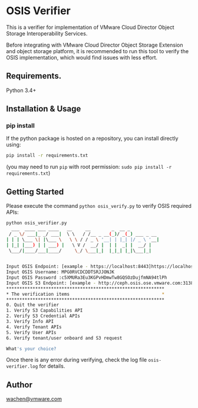 # OSIS Verifier

This is a verifier for implementation of VMware Cloud Director Object Storage Interoperability Services. 

Before integrating with VMware Cloud Director Object Storage Extension and object storage platform, it is recommended to run this tool to verify the OSIS implementation, which would find issues with less effort.



## Requirements.

Python 3.4+

## Installation & Usage

### pip install

If the python package is hosted on a repository, you can install directly using:

```sh
pip install -r requirements.txt
```

(you may need to run `pip` with root permission: `sudo pip install -r requirements.txt`)

## Getting Started

Please execute the command `python osis_verify.py` to verify OSIS required APIs:

```bash
python osis_verifier.py 
  ___  ____ ___ ____   __     __        _  __ _           
 / _ \/ ___|_ _/ ___|  \ \   / /__ _ __(_)/ _(_) ___ _ __ 
| | | \___ \| |\___ \   \ \ / / _ \ '__| | |_| |/ _ \ '__|
| |_| |___) | | ___) |   \ V /  __/ |  | |  _| |  __/ |   
 \___/|____/___|____/     \_/ \___|_|  |_|_| |_|\___|_|   
                                                          

Input OSIS Endpoint: [example - https://localhost:8443]https://localhost:9443
Input OSIS Username: MPG0RVCDCDDTSRJJONJK
Input OSIS Password :c5XMURa3Eu3KGPvHDmwTw8GQSOzDujfmNA94tlPh
Input OSIS S3 Endpoint: [example - http://ceph.osis.ose.vmware.com:31383]http://ceph.osis.ose.vmware.com:31383
************************************************************
* The verification items                                   *
************************************************************
0. Quit the verifier
1. Verify S3 Capabilities API
2. Verify S3 Credential APIs
3. Verify Info API
4. Verify Tenant APIs
5. Verify User APIs
6. Verify tenant/user onboard and S3 request

What's your choice?

```

Once there is any error during verifying, check the log file `osis-verifier.log` for details. 

## Author

wachen@vmware.com
